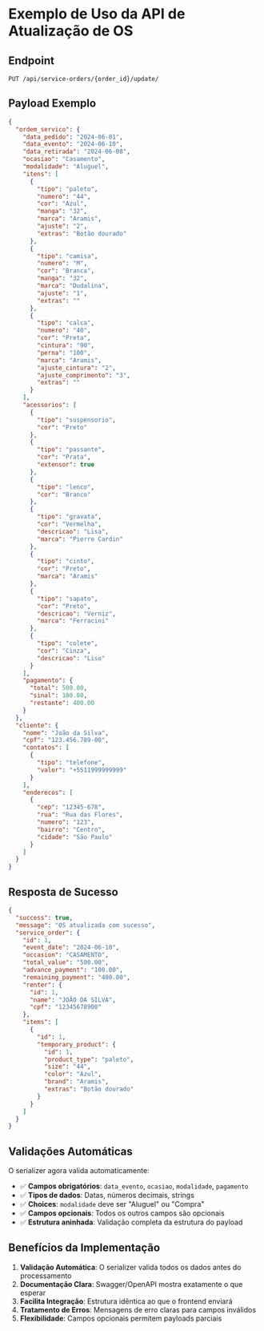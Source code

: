 # Exemplo de Uso da API de Atualização de OS

## Endpoint
```
PUT /api/service-orders/{order_id}/update/
```

## Payload Exemplo

```json
{
  "ordem_servico": {
    "data_pedido": "2024-06-01",
    "data_evento": "2024-06-10",
    "data_retirada": "2024-06-08",
    "ocasiao": "Casamento",
    "modalidade": "Aluguel",
    "itens": [
      {
        "tipo": "paleto",
        "numero": "44",
        "cor": "Azul",
        "manga": "32",
        "marca": "Aramis",
        "ajuste": "2",
        "extras": "Botão dourado"
      },
      {
        "tipo": "camisa",
        "numero": "M",
        "cor": "Branca",
        "manga": "32",
        "marca": "Dudalina",
        "ajuste": "1",
        "extras": ""
      },
      {
        "tipo": "calca",
        "numero": "40",
        "cor": "Preta",
        "cintura": "90",
        "perna": "100",
        "marca": "Aramis",
        "ajuste_cintura": "2",
        "ajuste_comprimento": "3",
        "extras": ""
      }
    ],
    "acessorios": [
      {
        "tipo": "suspensorio",
        "cor": "Preto"
      },
      {
        "tipo": "passante",
        "cor": "Prata",
        "extensor": true
      },
      {
        "tipo": "lenco",
        "cor": "Branco"
      },
      {
        "tipo": "gravata",
        "cor": "Vermelha",
        "descricao": "Lisa",
        "marca": "Pierre Cardin"
      },
      {
        "tipo": "cinto",
        "cor": "Preto",
        "marca": "Aramis"
      },
      {
        "tipo": "sapato",
        "cor": "Preto",
        "descricao": "Verniz",
        "marca": "Ferracini"
      },
      {
        "tipo": "colete",
        "cor": "Cinza",
        "descricao": "Liso"
      }
    ],
    "pagamento": {
      "total": 500.00,
      "sinal": 100.00,
      "restante": 400.00
    }
  },
  "cliente": {
    "nome": "João da Silva",
    "cpf": "123.456.789-00",
    "contatos": [
      {
        "tipo": "telefone",
        "valor": "+5511999999999"
      }
    ],
    "enderecos": [
      {
        "cep": "12345-678",
        "rua": "Rua das Flores",
        "numero": "123",
        "bairro": "Centro",
        "cidade": "São Paulo"
      }
    ]
  }
}
```

## Resposta de Sucesso

```json
{
  "success": true,
  "message": "OS atualizada com sucesso",
  "service_order": {
    "id": 1,
    "event_date": "2024-06-10",
    "occasion": "CASAMENTO",
    "total_value": "500.00",
    "advance_payment": "100.00",
    "remaining_payment": "400.00",
    "renter": {
      "id": 1,
      "name": "JOÃO DA SILVA",
      "cpf": "12345678900"
    },
    "items": [
      {
        "id": 1,
        "temporary_product": {
          "id": 1,
          "product_type": "paleto",
          "size": "44",
          "color": "Azul",
          "brand": "Aramis",
          "extras": "Botão dourado"
        }
      }
    ]
  }
}
```

## Validações Automáticas

O serializer agora valida automaticamente:

- ✅ **Campos obrigatórios**: `data_evento`, `ocasiao`, `modalidade`, `pagamento`
- ✅ **Tipos de dados**: Datas, números decimais, strings
- ✅ **Choices**: `modalidade` deve ser "Aluguel" ou "Compra"
- ✅ **Campos opcionais**: Todos os outros campos são opcionais
- ✅ **Estrutura aninhada**: Validação completa da estrutura do payload

## Benefícios da Implementação

1. **Validação Automática**: O serializer valida todos os dados antes do processamento
2. **Documentação Clara**: Swagger/OpenAPI mostra exatamente o que esperar
3. **Facilita Integração**: Estrutura idêntica ao que o frontend enviará
4. **Tratamento de Erros**: Mensagens de erro claras para campos inválidos
5. **Flexibilidade**: Campos opcionais permitem payloads parciais

